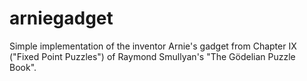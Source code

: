 arniegadget
===========

Simple implementation of the inventor Arnie's gadget from Chapter IX ("Fixed Point Puzzles") of Raymond Smullyan's "The Gödelian Puzzle Book".
